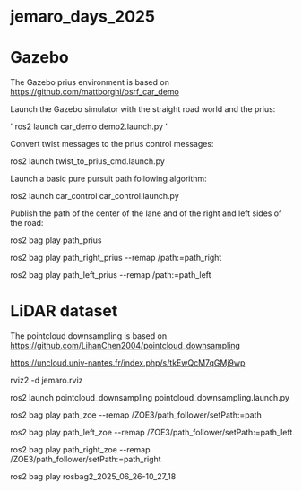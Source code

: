 # jemaro_days_2025


# Gazebo
The Gazebo prius environment is based on https://github.com/mattborghi/osrf_car_demo

Launch the Gazebo simulator with the straight road world and the prius:

' ros2 launch car_demo demo2.launch.py '

Convert twist messages to the prius control messages:

ros2 launch twist_to_prius_cmd.launch.py

Launch a basic pure pursuit path following algorithm:

ros2 launch car_control car_control.launch.py

Publish the path of the center of the lane and of the right and left sides of the road:

ros2 bag play path_prius

ros2 bag play path_right_prius --remap /path:=path_right

ros2 bag play path_left_prius --remap /path:=path_left

# LiDAR dataset
The pointcloud downsampling is based on https://github.com/LihanChen2004/pointcloud_downsampling

https://uncloud.univ-nantes.fr/index.php/s/tkEwQcM7qGMj9wp

rviz2 -d jemaro.rviz

ros2 launch pointcloud_downsampling pointcloud_downsampling.launch.py

ros2 bag play path_zoe --remap /ZOE3/path_follower/setPath:=path

ros2 bag play path_left_zoe --remap /ZOE3/path_follower/setPath:=path_left

ros2 bag play path_right_zoe --remap /ZOE3/path_follower/setPath:=path_right

ros2 bag play rosbag2_2025_06_26-10_27_18





